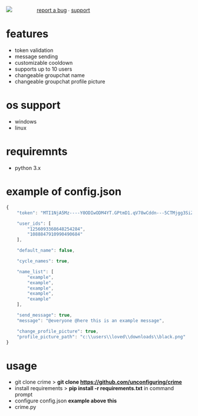 # 
![](https://files.offshore.cat/mqjsblA8.png)
‎ ‎ ‎ ‎ ‎ ‎ ‎ ‎ ‎ ‎ ‎ ‎ ‎ ‎ ‎ ‎ ‎ ‎ ‎ ‎ ‎ ‎ ‎ ‎ ‎ ‎ ‎ ‎ ‎ ‎ ‎ ‎ ‎ ‎ ‎ ‎ ‎ ‎ ‎ ‎ ‎ ‎ ‎ ‎ ‎ ‎ ‎ ‎ ‎ ‎ ‎ ‎ ‎ ‎ ‎ ‎ ‎ ‎ ‎ ‎ ‎ ‎ ‎ ‎ ‎ ‎ ‎ ‎ ‎ ‎ ‎ ‎ ‎ ‎ ‎ ‎ ‎ ‎ ‎ ‎ ‎ ‎ ‎ ‎ ‎ ‎ ‎ ‎ ‎ ‎ ‎ ‎ ‎ ‎‎[report a bug](https://discordapp.com/users/461365413687590915) ∙ [support](https://discordapp.com/users/461365413687590915)

# features 
- token validation
- message sending
- customizable cooldown
- supports up to 10 users
- changeable groupchat name
- changeable groupchat profile picture

# os support
- windows
- linux

# requiremnts 
- python 3.x

# example of config.json
```js
{
    "token": "MTI1NjA5Mz----Y0ODIwODM4YT.GPtmD1.qV78wCddn---5CTMjgg3SiZiR----IOzPpJpFoU",

    "user_ids": [
        "1256093368648254284",  
        "1088847910990490684"
    ],

    "default_name": false,

    "cycle_names": true,

    "name_list": [
        "example",
        "example",
        "example",
        "example",
        "example"
    ],

    "send_message": true,
    "message": "@everyone @here this is an example message",

    "change_profile_picture": true,
    "profile_picture_path": "c:\\users\\loved\\downloads\\black.png"
}
```

# usage
- git clone crime > **git clone https://github.com/unconfiguring/crime**
- install requirements > **pip install -r requirements.txt** in command prompt
- configure config.json **example above this**
- crime.py

